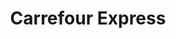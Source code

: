 ---
title: "Carrefour Express"
url: /salamanca/carrefour-express-paseo-del-rollo/
shop: supermercado
---